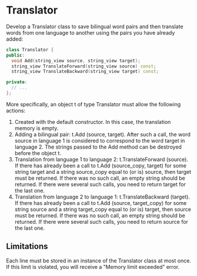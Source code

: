 # Translator

Develop a Translator class to save bilingual word pairs and then translate words from one language to another using the pairs you have already added:
```cpp
class Translator {
public:
  void Add(string_view source, string_view target);
  string_view TranslateForward(string_view source) const;
  string_view TranslateBackward(string_view target) const;

private:
  // ...
};
```
More specifically, an object t of type Translator must allow the following actions:

1. Created with the default constructor. In this case, the translation memory is empty.
2. Adding a bilingual pair: t.Add (source, target). After such a call, the word source in language 1 is considered to correspond to the word target in language 2. The strings passed to the Add method can be destroyed before the object t.
3. Translation from language 1 to language 2: t.TranslateForward (source). If there has already been a call to t.Add (source_copy, target) for some string target and a string source_copy equal to (or is) source, then target must be returned. If there was no such call, an empty string should be returned. If there were several such calls, you need to return target for the last one.
4. Translation from language 2 to language 1: t.TranslateBackward (target). If there has already been a call to t.Add (source, target_copy) for some string source and a string target_copy equal to (or is) target, then source must be returned. If there was no such call, an empty string should be returned. If there were several such calls, you need to return source for the last one.

## Limitations

Each line must be stored in an instance of the Translator class at most once. If this limit is violated, you will receive a "Memory limit exceeded" error.
